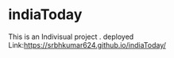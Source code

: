 # indiaToday
This is an Indivisual project .
deployed Link:https://srbhkumar624.github.io/indiaToday/
